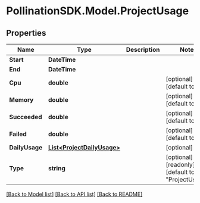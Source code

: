 
# PollinationSDK.Model.ProjectUsage

## Properties

Name | Type | Description | Notes
------------ | ------------- | ------------- | -------------
**Start** | **DateTime** |  | 
**End** | **DateTime** |  | 
**Cpu** | **double** |  | [optional] [default to 0D]
**Memory** | **double** |  | [optional] [default to 0D]
**Succeeded** | **double** |  | [optional] [default to 0D]
**Failed** | **double** |  | [optional] [default to 0D]
**DailyUsage** | [**List&lt;ProjectDailyUsage&gt;**](ProjectDailyUsage.md) |  | [optional] 
**Type** | **string** |  | [optional] [readonly] [default to "ProjectUsage"]

[[Back to Model list]](../README.md#documentation-for-models)
[[Back to API list]](../README.md#documentation-for-api-endpoints)
[[Back to README]](../README.md)

